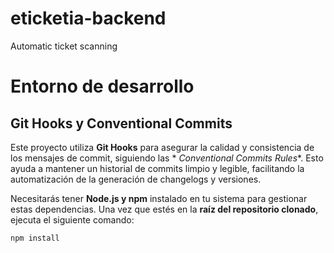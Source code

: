 # eticketia-backend

Automatic ticket scanning

# Entorno de desarrollo

## Git Hooks y Conventional Commits

Este proyecto utiliza **Git Hooks** para asegurar la calidad y consistencia de los mensajes de commit, siguiendo las *
*Conventional Commits Rules**. Esto ayuda a mantener un historial de commits limpio y legible, facilitando la
automatización de la generación de changelogs y versiones.

Necesitarás tener **Node.js y npm** instalado en tu sistema para gestionar estas dependencias.
Una vez que estés en la **raíz del repositorio clonado**, ejecuta el siguiente comando:

```bash
npm install
```